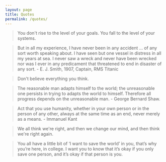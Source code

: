 ```yaml
---
layout: page
title: Quotes
permalink: /quotes/
---
```


> You don't rise to the level of your goals. You fall to the level of your systems.

> But in all my experience, I have never been in any accident … of any sort worth speaking about. I have seen but one vessel in distress in all my years at sea. I never saw a wreck and never have been wrecked nor was I ever in any predicament that threatened to end in disaster of any sort. - E. J. Smith, 1907, Captain, RMS Titanic

> Don't believe everything you think.

> The reasonable man adapts himself to the world; the unreasonable one persists in trying to adapts the world to himself. Therefore all progress depends on the unreasonable man. - George Bernard Shaw.

> Act that you use humanity, whether in your own person or in the person of any other, always at the same time as an end, never merely as a means. - Immanuel Kant

> We all think we're right, and then we change our mind, and then think we're right again.

> You all have a little bit of ‘I want to save the world’ in you, that’s why you’re here, in college. I want you to know that it’s okay if you only save one person, and it’s okay if that person is you.